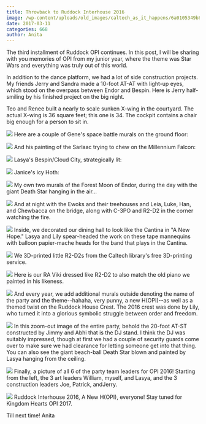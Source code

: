 ```yaml
---
title: Throwback to Ruddock Interhouse 2016
image: /wp-content/uploads/old_images/caltech_as_it_happens/6a0105349b8251970b01b7c8da50a4970b.jpg
date: 2017-03-11
categories: 668
author: Anita
---
```


The third installment of Ruddock OPI continues. In this post, I will be sharing with you memories of OPI from my junior year, where the theme was Star Wars and everything was truly out of this world.

In addition to the dance platform, we had a lot of side construction projects. My friends Jerry and Sandra made a 10-foot AT-AT with light-up eyes, which stood on the overpass between Endor and Bespin. Here is Jerry half-smiling by his finished project on the big night.

Teo and Renee built a nearly to scale sunken X-wing in the courtyard. The actual X-wing is 36 square feet; this one is 34. The cockpit contains a chair big enough for a person to sit in.


![](/old_images/caltech_as_it_happens/6a0105349b8251970b01b7c8da52e3970b.jpg)
Here are a couple of Gene's space battle murals on the ground floor:


![](/old_images/6a019b0005f8ce970d01b8d2649eae970c-pi.jpg)
And his painting of the Sarlaac trying to chew on the Millennium Falcon:


![](/old_images/6a019b0005f8ce970d01b8d2649ec2970c-pi.jpg)
Lasya's Bespin/Cloud City, strategically lit:


![](/old_images/caltech_as_it_happens/6a0105349b8251970b01bb097d67b8970d.jpg)
Janice's icy Hoth:


![](/old_images/caltech_as_it_happens/6a0105349b8251970b01b8d2649ee2970c.jpg)
My own two murals of the Forest Moon of Endor, during the day with the giant Death Star hanging in the air...


![](/old_images/caltech_as_it_happens/6a0105349b8251970b01b7c8da5211970b.jpg)
And at night with the Ewoks and their treehouses and Leia, Luke, Han, and Chewbacca on the bridge, along with C-3PO and R2-D2 in the corner watching the fire.


![](/old_images/caltech_as_it_happens/6a0105349b8251970b01b8d2649ef6970c.jpg)
Inside, we decorated our dining hall to look like the Cantina in "A New Hope." Lasya and Lily spear-headed the work on these tape mannequins with balloon papier-mache heads for the band that plays in the Cantina.


![](/old_images/caltech_as_it_happens/6a0105349b8251970b01bb097d67fb970d.jpg)
We 3D-printed little R2-D2s from the Caltech library's free 3D-printing service.


![](/old_images/caltech_as_it_happens/6a0105349b8251970b01b8d2649f32970c.jpg)
Here is our RA Viki dressed like R2-D2 to also match the old piano we painted in his likeness.


![](/old_images/caltech_as_it_happens/6a0105349b8251970b01b8d2649f39970c.jpg)
And every year, we add additional murals outside denoting the name of the party and the theme--hahaha, very punny, a new H(OPI)--as well as a themed twist on the Ruddock House Crest. The 2016 crest was done by Lily, who turned it into a glorious symbolic struggle between order and freedom.


![](/old_images/caltech_as_it_happens/6a0105349b8251970b01b7c8da529a970b.jpg)
In this zoom-out image of the entire party, behold the 20-foot AT-ST constructed by Jimmy and Abhi that is the DJ stand. I think the DJ was suitably impressed, though at first we had a couple of security guards come over to make sure we had clearance for letting someone get into that thing. You can also see the giant beach-ball Death Star blown and painted by Lasya hanging from the ceiling.


![](/old_images/caltech_as_it_happens/6a0105349b8251970b01b7c8da52b0970b.jpg)
Finally, a picture of all 6 of the party team leaders for OPI 2016! Starting from the left, the 3 art leaders William, myself, and Lasya, and the 3 construction leaders Joe, Patrick, andJerry.


![](/old_images/caltech_as_it_happens/6a0105349b8251970b01b8d2649f6f970c.jpg)
Ruddock Interhouse 2016, A New H(OPI), everyone! Stay tuned for Kingdom Hearts OPI 2017.

Till next time!
Anita

